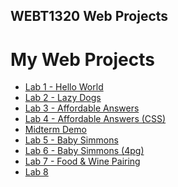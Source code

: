 ## WEBT1320 Web Projects

<h1>My Web Projects</h1>
<ul>
    <li><a href="Lab 1/index.html" target="_blank">Lab 1 - Hello World</a></li>
    <li><a href="Lab 2/index.html" target="_blank">Lab 2 - Lazy Dogs</a></li>
    <li><a href="Lab 3/index.html" target="_blank">Lab 3 - Affordable Answers</a></li>
    <li><a href="Lab 4/index.html" target="_blank">Lab 4 - Affordable Answers (CSS)</a></li>
    <li><a href="Midterm Demo/index.html" target="_blank">Midterm Demo</a></li>
    <li><a href="Lab 5/index.html" target="_blank">Lab 5 - Baby Simmons</a></li>
    <li><a href="Lab 6/index.html" target="_blank">Lab 6 - Baby Simmons (4pg)</a></li>
    <li><a href="Lab 7/index.html" target="_blank">Lab 7 - Food & Wine Pairing</a></li>
    <li><a href="Lab 8/index.html" target="_blank">Lab 8</a></li>
</ul>